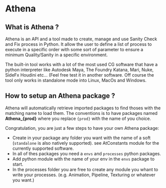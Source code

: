 # Athena

## What is Athena ?

Athena is an API and a tool made to create, manage and use Sanity Check and Fix process in Python.
It allow the user to define a list of process to execute in a specific order with some sort of parameter to ensure a minimum Quality/Sanity in a specific environment.

The built-in tool works with a lot of the most used CG software that have a python interpreter like Autodesk Maya, The Foundry Katana, Mari, Nuke, SideFx Houdini etc... (Feel free test it in another software.
Off course the tool only works in standalone mode into Linux, MacOs and Windows.


## How to setup an Athena package ?

Athena will automatically retrieve imported packages to find thoses with the matching name to load them.
The conventions is to have packages named **Athena_{prod}** where you replace `{prod}` with the name of you choice.

Congratulation, you are just a few steps to have your own Athena package:
- Create in your package any folder you want with the name of a soft (`standalone` is also natively supported). see AtConstants module for the currently supported software.
- In all of thes packages you need a `envs` and `processes` python packages.
- Add python module with the name of your env in the `envs` package to start.
- In the processes folder you are free to create any module you whant to write your processes. (e.g. Animation, Pipeline, Texturing or whatever you want.)
